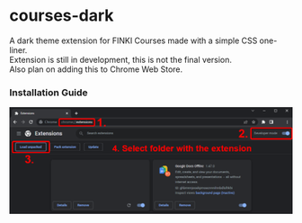 # courses-dark
A dark theme extension for FINKI Courses made with a simple CSS one-liner.  
Extension is still in development, this is not the final version.  
Also plan on adding this to Chrome Web Store.

### Installation Guide
<img src="/misc/installation.png">
